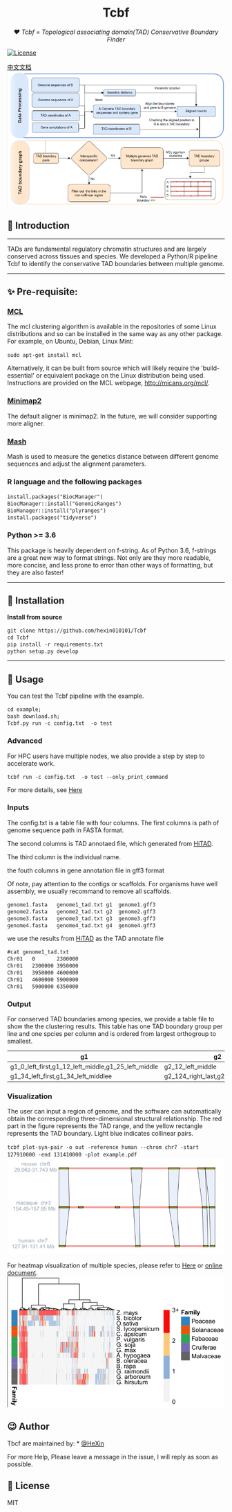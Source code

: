 <h1 align="center">Tcbf</h1>
<p align="center">
    <em> ❤️ Tcbf = Topological associating domain(TAD) Conservative Boundary Finder</em>
</p>
<p>
    <a href="https://opensource.org/licenses/MIT">
        <img src="https://img.shields.io/badge/License-MIT-brightgreen.svg" alt="License">
    </a>
</p>

[中文文档](static/TcbfUserManual.docx)
![image](static/pipeline.png)
## 📣 Introduction
___
TADs are fundamental regulatory chromatin structures and are
largely conserved across tissues and species. We developed 
a Python/R pipeline Tcbf to identify the conservative TAD boundaries between
multiple genome.


___
## ✨ Pre-requisite:
### [MCL](https://github.com/micans/mcl)
The mcl clustering algorithm is available in the
repositories of some Linux distributions and so can be
installed in the same way as any other package. 
For example, on Ubuntu, Debian, Linux Mint:

`sudo apt-get install mcl`


Alternatively, it can be built from source which 
will likely require the 'build-essential'
or equivalent package on the Linux distribution being 
used. Instructions are provided on the MCL webpage, 
http://micans.org/mcl/.

### [Minimap2](https://github.com/lh3/minimap2)
The default aligner is minimap2. In the future, we will consider supporting more aligner.

### [Mash](https://github.com/marbl/Mash)
Mash is used to measure the genetics distance between different genome sequences and adjust the alignment parameters.


### R language and the following packages

```
install.packages("BiocManager")
BiocManager::install("GenomicRanges")
BioManager::install("plyranges")
install.packages("tidyverse")
```

### Python >= 3.6
This package is heavily dependent on f-string. As of Python 3.6, f-strings are a great new way to format strings. Not only are they more readable, more concise, and less prone to error than other ways of
formatting, but they are also faster!
___
## 🔰 Installation

[//]: # (**pip install**)

[//]: # (```shell)

[//]: # (pip install Tcbf)

[//]: # (```)

**Install from source**
```shell
git clone https://github.com/hexin010101/Tcbf
cd Tcbf
pip install -r requirements.txt
python setup.py develop
```

[//]: # (### Quick installation using docker container)

[//]: # ()
[//]: # ()
[//]: # (`docker pull Tcbf`)

[//]: # ()
[//]: # (Singularity container source)

[//]: # ()
[//]: # ()
[//]: # (`singularity pull Tcbf.sif docker://Tcbf`)

[//]: # ()
[//]: # (### Conda install)

[//]: # (`conda install tcbf`)
___
## 📝 Usage

You can test the Tcbf pipeline with the example.
```
cd example;
bash download.sh;
Tcbf.py run -c config.txt  -o test
```
### Advanced
For HPC users have multiple nodes, we also provide a step by step to accelerate work.
```
tcbf run -c config.txt  -o test --only_print_command
```
For more details, see [Here]()

### Inputs
The config.txt is a table file with four columns. 
The first columns is path of genome sequence path in FASTA format.

The second columns is TAD annotaed file, which generated from [HiTAD](https://xiaotaowang.github.io/TADLib/hitad.html).


The third column is the individual name.

the fouth columns in gene annotation file in gff3 format


Of note, pay attention to the contigs or scaffolds. For organisms have well assembly,
we usually recommand to remove all scaffolds.
```
genome1.fasta   genome1_tad.txt g1  genome1.gff3
genome2.fasta   genome2_tad.txt g2  genome2.gff3
genome3.fasta   genome3_tad.txt g3  genome3.gff3
genome4.fasta   genome4_tad.txt g4  genome4.gff3
```

we use the results from [HiTAD](https://academic.oup.com/nar/article/45/19/e163/4093166) 
as the TAD annotate file 
```
#cat genome1_tad.txt
Chr01   0       2300000
Chr01   2300000 3950000
Chr01   3950000 4600000
Chr01   4600000 5900000
Chr01   5900000 6350000
```



### Output
For conserved TAD boundaries among species, we provide a table file to show the 
the clustering results. This table has one TAD boundary group per line and one spcies per column and is ordered
from largest orthogroup to smallest.



| g1                                                  | g2                                   |
|-----------------------------------------------------|--------------------------------------|
| g1_0_left_first,g1_12_left_middle,g1_25_left_middle | g2_12_left_middle                    |
| g1_34_left_first,g1_34_left_middlee                 | g2_124_right_last,g2_14_left_middle, |


### Visualization
The user can input a region of  genome, 
and the software can automatically obtain the corresponding 
three-dimensional structural relationship.
The red part in the figure represents the TAD range, and the yellow rectangle represents the TAD boundary. Light blue indicates collinear pairs.


`tcbf plot-syn-pair -o out -reference human --chrom chr7 -start 127910000 -end 131410000 -plot example.pdf`
![image](static/example.png)

For heatmap visualization of multiple species, please refer to [Here](example/heatmap.R) or [online document](https://github.com/hexin010101/Tcbf/example/heatmap.R).
![image](static/heatmap.png)

## 😉 Author
Tbcf are maintained by: * [@HeXin](https://github.com/hexin010101)


For more Help, Please leave a message in the issue, 
I will reply as soon as possible.


## 📃 License

MIT 
